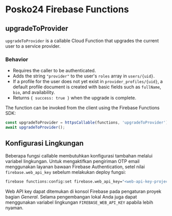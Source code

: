 # Posko24 Firebase Functions

## upgradeToProvider

`upgradeToProvider` is a callable Cloud Function that upgrades the current user to a service provider.

### Behavior
- Requires the caller to be authenticated.
- Adds the string `"provider"` to the user's `roles` array in `users/{uid}`.
- If a profile for the user does not yet exist in `provider_profiles/{uid}`, a default profile document is created with basic fields such as `fullName`, `bio`, and availability.
- Returns `{ success: true }` when the upgrade is complete.

The function can be invoked from the client using the Firebase Functions SDK:

```javascript
const upgradeToProvider = httpsCallable(functions, 'upgradeToProvider');
await upgradeToProvider();
```

## Konfigurasi Lingkungan

Beberapa fungsi callable membutuhkan konfigurasi tambahan melalui variabel lingkungan. Untuk mengaktifkan pengiriman OTP email menggunakan layanan bawaan Firebase Authentication, setel nilai `firebase.web_api_key` sebelum melakukan deploy fungsi:
```bash
firebase functions:config:set firebase.web_api_key="<web-api-key-project-anda>"
```

Web API key dapat ditemukan di konsol Firebase pada pengaturan proyek bagian *General*. Selama pengembangan lokal Anda juga dapat menggunakan variabel lingkungan `FIREBASE_WEB_API_KEY` apabila lebih nyaman.